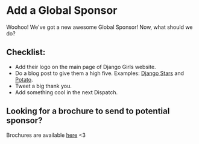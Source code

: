 # Add a Global Sponsor

Woohoo! We've got a new awesome Global Sponsor! Now, what should we do?

## Checklist:

* Add their logo on the main page of Django Girls website.
* Do a blog post to give them a high five. Examples: [Django Stars](http://blog.djangogirls.org/post/145199274618/django-stars-is-django-girls-new-global-sponsor) and [Potato](http://blog.djangogirls.org/post/141142700298/potato-joining-django-girls-as-global-partner).
* Tweet a big thank you.
* Add something cool in the next Dispatch.

## Looking for a brochure to send to potential sponsor?

Brochures are available [here](https://drive.google.com/drive/u/0/folders/0Bz5Vcfrhrt7sVjNELTJvcmN2aHM) <3